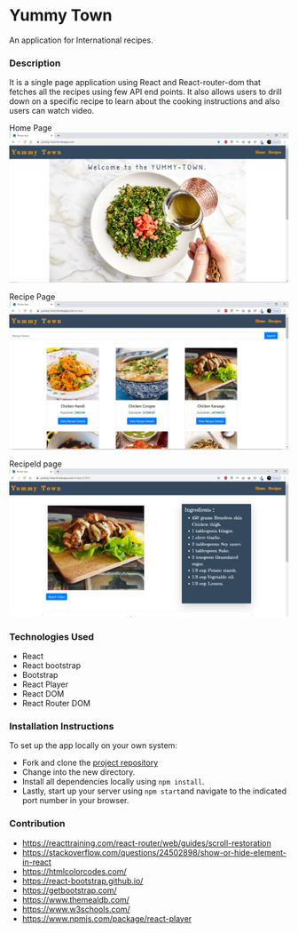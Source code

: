 # Yummy Town
An application for International recipes.

### Description
It is a single page application using React and React-router-dom that fetches all the recipes using few API end points. It also allows users to drill down on a specific recipe to learn about the cooking instructions and also users can watch video. 

Home Page
![Home](./images/homePage.jpg)

Recipe Page
![recipes](./images/recipes.jpg)

RecipeId page
![recipeIdPage](./images/recipesId.jpg)


### Technologies Used
- React
- React bootstrap
- Bootstrap
- React Player
- React DOM
- React Router DOM



### Installation Instructions

To set up the app locally on your own system:
- Fork and clone the [project repository](https://github.com/foolan-bhosale/recipe-app)
- Change into the new directory.
- Install all dependencies locally using ```npm install```.
-  Lastly, start up your server using ```npm start```and navigate to the indicated port number in your browser.

  ### Contribution

  - https://reacttraining.com/react-router/web/guides/scroll-restoration
  - https://stackoverflow.com/questions/24502898/show-or-hide-element-in-react
  - https://htmlcolorcodes.com/
  - https://react-bootstrap.github.io/
  - https://getbootstrap.com/
  - https://www.themealdb.com/
  - https://www.w3schools.com/
  - https://www.npmjs.com/package/react-player